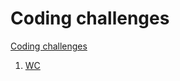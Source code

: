 # Coding challenges

[Coding challenges](https://codingchallenges.fyi/)

1. [WC](https://github.com/ChrisBrat/codingchalleges/tree/main/1_wc)
